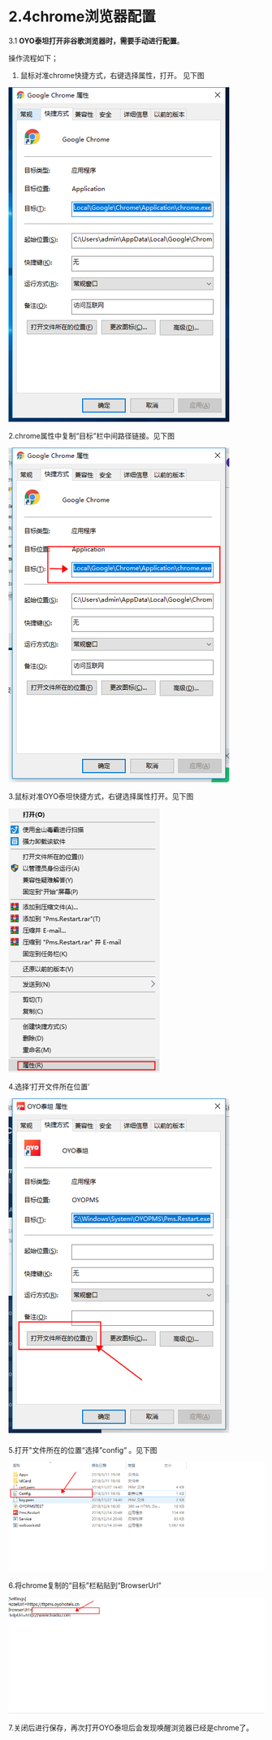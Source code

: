 # 2.4chrome浏览器配置

3.1 **OYO泰坦打开非谷歌浏览器时，需要手动进行配置**。

操作流程如下；

1. 鼠标对准chrome快捷方式，右键选择属性，打开。 见下图

![&#x6253;&#x5F00;chrome&#x5C5E;&#x6027;](../../../.gitbook/assets/image%20%28249%29.png)

  2.chrome属性中复制“目标”栏中间路径链接。见下图

![&#x590D;&#x5236;&#x8DEF;&#x5F84;&#x4F4D;&#x7F6E;](../../../.gitbook/assets/image%20%28447%29.png)

3.鼠标对准OYO泰坦快捷方式，右键选择属性打开。见下图

![   &#x6253;&#x5F00;OYO&#x6CF0;&#x5766;&#x5C5E;&#x6027;](../../../.gitbook/assets/image%20%28778%29.png)

4.选择‘打开文件所在位置’

![&#x9009;&#x62E9;&#x2018;&#x6253;&#x5F00;&#x6587;&#x4EF6;&#x6240;&#x5728;&#x4F4D;&#x7F6E;&#x2019;](../../../.gitbook/assets/image%20%28797%29.png)

#### 

5.打开"文件所在的位置“选择”config” 。见下图

![](../../../.gitbook/assets/image%20%28633%29.png)

6.将chrome复制的“目标”栏粘贴到“BrowserUrl”

![](../../../.gitbook/assets/image%20%28392%29.png)

7.关闭后进行保存，再次打开OYO泰坦后会发现唤醒浏览器已经是chrome了。

